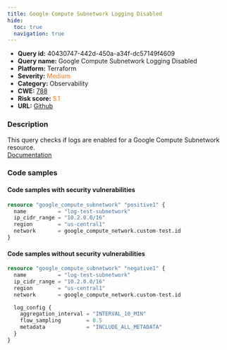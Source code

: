 ```yaml
---
title: Google Compute Subnetwork Logging Disabled
hide:
  toc: true
  navigation: true
---
```


<style>
  .highlight .hll {
    background-color: #ff171742;
  }
  .md-content {
    max-width: 1100px;
    margin: 0 auto;
  }
</style>

-   **Query id:** 40430747-442d-450a-a34f-dc57149f4609
-   **Query name:** Google Compute Subnetwork Logging Disabled
-   **Platform:** Terraform
-   **Severity:** <span style="color:#ff7213">Medium</span>
-   **Category:** Observability
-   **CWE:** <a href="https://cwe.mitre.org/data/definitions/788.html" onclick="newWindowOpenerSafe(event, 'https://cwe.mitre.org/data/definitions/788.html')">788</a>
-   **Risk score:** <span style="color:#ff7213">5.1</span>
-   **URL:** [Github](https://github.com/Checkmarx/kics/tree/master/assets/queries/terraform/gcp/google_compute_subnetwork_logging_disabled)

### Description
This query checks if logs are enabled for a Google Compute Subnetwork resource.<br>
[Documentation](https://registry.terraform.io/providers/hashicorp/google/latest/docs/resources/compute_subnetwork)

### Code samples
#### Code samples with security vulnerabilities
```tf title="Positive test num. 1 - tf file" hl_lines="1"
resource "google_compute_subnetwork" "positive1" {
  name          = "log-test-subnetwork"
  ip_cidr_range = "10.2.0.0/16"
  region        = "us-central1"
  network       = google_compute_network.custom-test.id
}
```


#### Code samples without security vulnerabilities
```tf title="Negative test num. 1 - tf file"
resource "google_compute_subnetwork" "negative1" {
  name          = "log-test-subnetwork"
  ip_cidr_range = "10.2.0.0/16"
  region        = "us-central1"
  network       = google_compute_network.custom-test.id

  log_config {
    aggregation_interval = "INTERVAL_10_MIN"
    flow_sampling        = 0.5
    metadata             = "INCLUDE_ALL_METADATA"
  }
}
```

